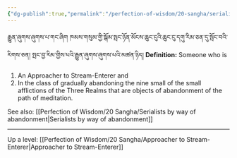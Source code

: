 ```yaml
---
{"dg-publish":true,"permalink":"/perfection-of-wisdom/20-sangha/serialist-approachers-to-stream-enterer/"}
---
```


རྒྱུན་ཞུགས་ཞུགས་པ་གང་ཞིག ཁམས་གསུམ་གྱི་སྒོམ་སྤང་ཉོན་མོངས་ཆུང་ངུའི་ཆུང་ངུ་དགུ་རིམ་ཅན་དུ་སྤོང་བའི་རིགས་ཅན། 
སྤང་བྱ་རིམ་གྱིས་པའི་རྒྱུན་ཞུགས་ཞུགས་པའི་མཚན་ཉིད།
**Definition:** Someone who is
1. An Approacher to Stream-Enterer and
2. In the class of gradually abandoning the nine small of the small afflictions of the Three Realms that are objects of abandonment of the path of meditation.

See also: [[Perfection of Wisdom/20 Sangha/Serialists by way of abandonment\|Serialists by way of abandonment]]




---
Up a level: [[Perfection of Wisdom/20 Sangha/Approacher to Stream-Enterer\|Approacher to Stream-Enterer]]